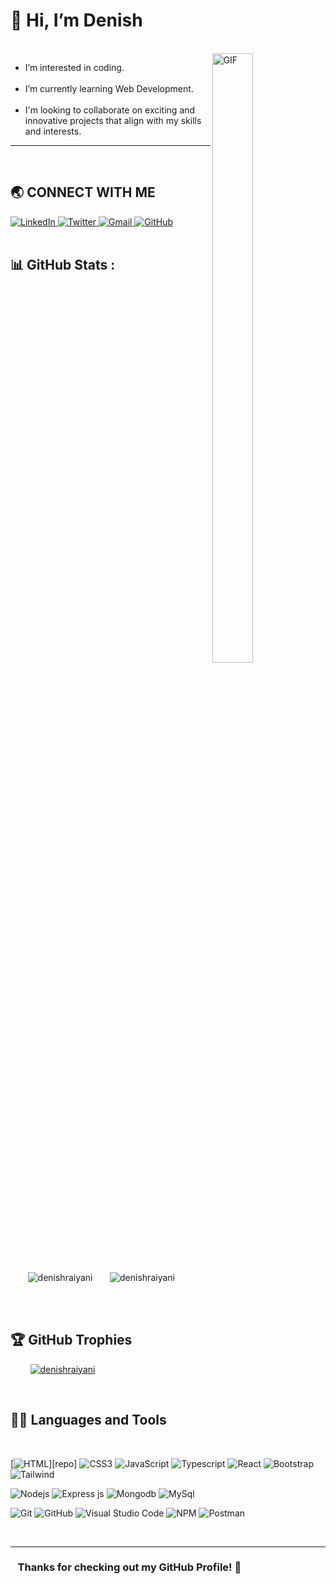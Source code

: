 # 👋 Hi, I’m Denish

<!-- <p align="center">
  <b style="color: lightblue;">Visitor count</b>
  <br>
  <img src="https://profile-counter.glitch.me/denishraiyani/count.svg" />
</p> -->

<br />

<img align="right" alt="GIF" src="https://i.giphy.com/media/L1R1tvI9svkIWwpVYr/giphy.webp" width="36%" height="50%">

<!-- **I am a Full-stack (MERN) Web-developer.** -->
<!-- <br /><br /> -->

- I’m interested in coding.
  <br /><br />
- I’m currently learning Web Development.
  <br /><br />
- I'm looking to collaborate on exciting and innovative projects that align with my skills and interests.

<hr/>
<br />

## 🌏 **CONNECT WITH ME**

<a  href="https://www.linkedin.com/in/denishraiyani96/">
    <img src="https://img.shields.io/badge/LinkedIn-0077B5?style=for-the-badge&logo=linkedin&logoColor=white" title="LinkedIn"  alt="LinkedIn"/>
</a>
<a href="https://twitter.com/denishraiyani96"> 
    <img src="https://img.shields.io/badge/Twitter-000000?style=for-the-badge&logo=x&logoColor=white" title="Twitter"  alt="Twitter"/>
</a>
<a href="mailto:336474.raiyani@gmail.com"> 
    <img src="https://img.shields.io/badge/Gmail-D14836?style=for-the-badge&logo=gmail&logoColor=white" title="Gmail"  alt="Gmail"/>
</a>
<a href="https://github.com/denishraiyani"> 
    <img src="https://img.shields.io/badge/GitHub-100000?style=for-the-badge&logo=github&logoColor=white" title="GitHub"  alt="GitHub"/>
</a>
<!-- <a href="https://www.facebook.com/denishraiyani96"> 
    <img src="https://img.shields.io/badge/Facebook-%231877F2.svg?style=for-the-badge&logo=Facebook&logoColor=white" title="Facebook"  alt="Facebook"/>
</a> -->
<!-- <a href="https://www.instagram.com/denishraiyani96"> 
    <img src="https://img.shields.io/badge/Instagram-E4405F?style=for-the-badge&logo=instagram&logoColor=white" title="Instagram"  alt="Instagram"/>
</a> -->
<!-- <a href="https://www.youtube.com/@denishpatel968"> 
    <img src="https://img.shields.io/badge/YouTube-FF0000?style=for-the-badge&logo=youtube&logoColor=white" title="Youtube"  alt="Youtube"/>
</a> -->
<!-- <a href="https://codepen.io/denishraiyani"> 
    <img src="https://img.shields.io/badge/Codepen-000000?style=for-the-badge&logo=codepen&logoColor=white" title="Codepen"  alt="Codepen"/>
</a> -->
<br />
<br />

## 📊 GitHub Stats :

<br />

<div style="width: 100%; display: flex; align-items: center;">
  &nbsp; &nbsp; &nbsp; &nbsp;
  <img align="center" src="https://github-readme-stats.vercel.app/api?username=denishraiyani&show_icons=true&theme=tokyonight&rank_icon=github&locale=en" alt="denishraiyani"/>
  &nbsp; &nbsp; &nbsp; &nbsp;
  <img align="center" src="https://github-readme-stats.vercel.app/api/top-langs/?username=denishraiyani&theme=tokyonight" alt="denishraiyani"/>
</div>

<br /><br />

## 🏆 GitHub Trophies

<p align="left">&nbsp; &nbsp; &nbsp; &nbsp;
  <a href="https://github.com/ryo-ma/github-profile-trophy">
    <img src="https://github-profile-trophy.vercel.app/?username=denishraiyani&theme=radical&no-frame=false&no-bg=false&margin-w=4" alt="denishraiyani" />
  </a>
</p>

<br />

## 👨‍💻 Languages and Tools

<br />

[![HTML](https://img.shields.io/badge/HTML5-E34F26?style=for-the-badge&logo=html5&logoColor=white "HTML")][repo]
![CSS3](https://img.shields.io/badge/CSS3-1572B6?style=for-the-badge&logo=css3&logoColor=white "CSS")
![JavaScript](https://img.shields.io/badge/JavaScript-F7DF1E?style=for-the-badge&logo=javascript&logoColor=black "JavaScript")
![Typescript](https://img.shields.io/badge/TypeScript-007ACC?style=for-the-badge&logo=typescript&logoColor=white "Typescript")
![React](https://img.shields.io/badge/React-20232A?style=for-the-badge&logo=react&logoColor=61DAFB "React")
![Bootstrap](https://img.shields.io/badge/Bootstrap-563D7C?style=for-the-badge&logo=bootstrap&logoColor=white "Bootstrap")
![Tailwind](https://img.shields.io/badge/Tailwind_CSS-38B2AC?style=for-the-badge&logo=tailwind-css&logoColor=white "Tailwind")

![Nodejs](https://img.shields.io/badge/Node.js-43853D?style=for-the-badge&logo=node.js&logoColor=white "Nodejs")
![Express js](https://img.shields.io/badge/Express.js-404D59?style=for-the-badge "Express js")
![Mongodb](https://img.shields.io/badge/MongoDB-4EA94B?style=for-the-badge&logo=mongodb&logoColor=white "Mongodb")
![MySql](https://img.shields.io/badge/MySQL-00000F?style=for-the-badge&logo=mysql&logoColor=white "MySql")

![Git](https://img.shields.io/badge/git-%23F05033.svg?style=for-the-badge&logo=git&logoColor=white "Git")
![GitHub](https://img.shields.io/badge/github-%23121011.svg?style=for-the-badge&logo=github&logoColor=white "GitHub")
![Visual Studio Code](https://img.shields.io/badge/VS%20Code-0078d7.svg?style=for-the-badge&logo=visual-studio-code&logoColor=white "Visual Studio Code")
![NPM](https://img.shields.io/badge/NPM-%23000000.svg?style=for-the-badge&logo=npm&logoColor=white "Npm")
![Postman](https://img.shields.io/badge/Postman-FF6C37?style=for-the-badge&logo=postman&logoColor=white "Postman")

<!-- ![Sass](https://img.shields.io/badge/Sass-CC6699?style=for-the-badge&logo=sass&logoColor=white "SASS") -->
<!-- ![Next JS](https://img.shields.io/badge/Next-black?style=for-the-badge&logo=next.js&logoColor=white "Next.js") -->
<!-- ![Material UI](https://img.shields.io/badge/Material--UI-%230081CB.svg?style=for-the-badge&logo=mui&logoColor=white "Material UI") -->
<!-- ![PHP](https://img.shields.io/badge/PHP-777BB4?style=for-the-badge&logo=php&logoColor=white "PHP") -->
<!-- ![JQuery](https://img.shields.io/badge/jQuery-0769AD?style=for-the-badge&logo=jquery&logoColor=white "JQuery") -->
<!-- ![Socket.io](https://img.shields.io/badge/Socket.io-black?style=for-the-badge&logo=socket.io&badgeColor=010101 "Socket.io") -->
<!-- ![Firebase](https://img.shields.io/badge/firebase-%23039BE5.svg?style=for-the-badge&logo=firebase "Firebase") -->
<!-- ![Python](https://img.shields.io/badge/python-3670A0?style=for-the-badge&logo=python&logoColor=ffdd54 "Python") -->
<!-- ![Flask](https://img.shields.io/badge/Flask-000000?style=for-the-badge&logo=flask&logoColor=white) -->
<!-- ![Redis](https://img.shields.io/badge/redis-%23DD0031.svg?style=for-the-badge&logo=redis&logoColor=white "Redis") -->
<!-- ![SQLLite](https://img.shields.io/badge/SQLite-07405E?style=for-the-badge&logo=sqlite&logoColor=white "SQLLite") -->
<!-- ![Docker](https://img.shields.io/badge/docker-%230db7ed.svg?style=for-the-badge&logo=docker&logoColor=white) -->
<!-- ![Apache](https://img.shields.io/badge/apache-%23D42029.svg?style=for-the-badge&logo=apache&logoColor=white "Apache") -->
<!-- ![Nginx](https://img.shields.io/badge/nginx-%23009639.svg?style=for-the-badge&logo=nginx&logoColor=white "Nginx") -->
<!-- ![Insomnia](https://img.shields.io/badge/Insomnia-black?style=for-the-badge&logo=insomnia&logoColor=5849BE "Insomnia") -->
<!-- ![Shell Scripts](https://img.shields.io/badge/Shell_Script-121011?style=for-the-badge&logo=gnu-bash&logoColor=white) -->
<!-- ![Linux](https://img.shields.io/badge/Linux-FCC624?style=for-the-badge&logo=linux&logoColor=black "Linux") -->

<br />
<hr />

### **&nbsp; &nbsp;Thanks for checking out my GitHub Profile!** 🙏
